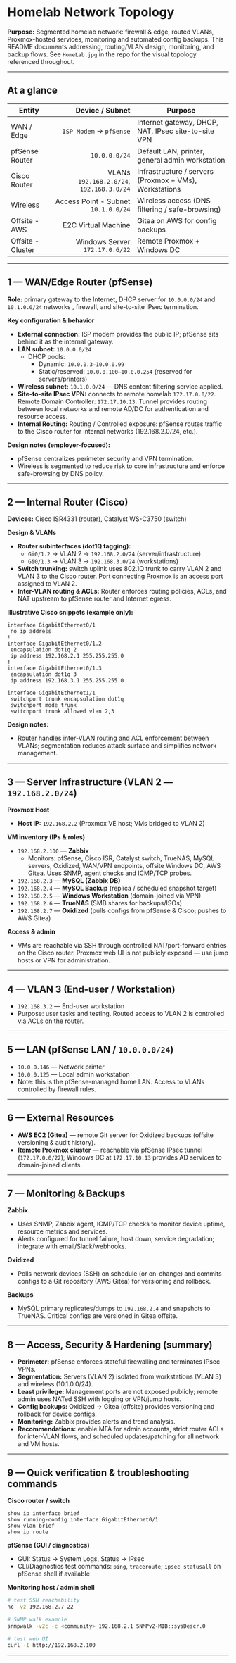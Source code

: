 # Homelab Network Topology

**Purpose:** Segmented homelab network: firewall & edge, routed VLANs, Proxmox-hosted services, monitoring and automated config backups. This README documents addressing, routing/VLAN design, monitoring, and backup flows. See `HomeLab.jpg` in the repo for the visual topology referenced throughout.

---

## At a glance

| Entity | Device / Subnet | Purpose |
|---|---:|---|
| WAN / Edge | `ISP Modem` → `pfSense` | Internet gateway, DHCP, NAT, IPsec site-to-site VPN |
| pfSense Router | `10.0.0.0/24` | Default LAN, printer, general admin workstation |
| Cisco Router | VLANs `192.168.2.0/24`, `192.168.3.0/24` | Infrastructure / servers (Proxmox + VMs), Workstations |
| Wireless | Access Point - Subnet `10.1.0.0/24` | Wireless access (DNS filtering / safe-browsing) |
| Offsite - AWS | E2C Virtual Machine | Gitea on AWS for config backups |
| Offsite - Cluster| Windows Server `172.17.0.6/22`| Remote Proxmox + Windows DC |

---

## 1 — WAN/Edge Router (pfSense)

**Role:** primary gateway to the Internet, DHCP server for `10.0.0.0/24` and `10.1.0.0/24` networks , firewall, and site-to-site IPsec termination.

**Key configuration & behavior**
- **External connection:** ISP modem provides the public IP; pfSense sits behind it as the internal gateway.
- **LAN subnet:** `10.0.0.0/24`
  - DHCP pools:
    - Dynamic: `10.0.0.3–10.0.0.99`
    - Static/reserved: `10.0.0.100–10.0.0.254` (reserved for servers/printers)
- **Wireless subnet:** `10.1.0.0/24` — DNS content filtering service applied.
- **Site-to-site IPsec VPN:** connects to remote homelab `172.17.0.0/22`. Remote Domain Controller: `172.17.10.13`. Tunnel provides routing between local networks and remote AD/DC for authentication and resource access.
- **Internal Routing:** Routing / Controlled exposure: pfSense routes traffic to the Cisco router for internal networks (192.168.2.0/24, etc.).

**Design notes (employer-focused):**
- pfSense centralizes perimeter security and VPN termination.
- Wireless is segmented to reduce risk to core infrastructure and enforce safe-browsing by DNS policy.

---

## 2 — Internal Router (Cisco)

**Devices:** Cisco ISR4331 (router), Catalyst WS-C3750 (switch)

**Design & VLANs**
- **Router subinterfaces (dot1Q tagging):**
  - `Gi0/1.2` → VLAN 2 → `192.168.2.0/24` (server/infrastructure)
  - `Gi0/1.3` → VLAN 3 → `192.168.3.0/24` (workstations)
- **Switch trunking:** switch uplink uses 802.1Q trunk to carry VLAN 2 and VLAN 3 to the Cisco router. Port connecting Proxmox is an access port assigned to VLAN 2.
- **Inter-VLAN routing & ACLs:** Router enforces routing policies, ACLs, and NAT upstream to pfSense router and Internet egress.

**Illustrative Cisco snippets (example only):**
```text
interface GigabitEthernet0/1
 no ip address
!
interface GigabitEthernet0/1.2
 encapsulation dot1q 2
 ip address 192.168.2.1 255.255.255.0
!
interface GigabitEthernet0/1.3
 encapsulation dot1q 3
 ip address 192.168.3.1 255.255.255.0
```
```text
interface GigabitEthernet1/1
 switchport trunk encapsulation dot1q
 switchport mode trunk
 switchport trunk allowed vlan 2,3
```

**Design notes:**
- Router handles inter-VLAN routing and ACL enforcement between VLANs; segmentation reduces attack surface and simplifies network management.

---

## 3 — Server Infrastructure (VLAN 2 — `192.168.2.0/24`)

**Proxmox Host**
- **Host IP:** `192.168.2.2` (Proxmox VE host; VMs bridged to VLAN 2)

**VM inventory (IPs & roles)**
- `192.168.2.100` — **Zabbix**  
  - Monitors: pfSense, Cisco ISR, Catalyst switch, TrueNAS, MySQL servers, Oxidized, WAN/VPN endpoints, offsite Windows DC, AWS Gitea. Uses SNMP, agent checks and ICMP/TCP probes.
- `192.168.2.3` — **MySQL (Zabbix DB)**  
- `192.168.2.4` — **MySQL Backup** (replica / scheduled snapshot target)  
- `192.168.2.5` — **Windows Workstation** (domain-joined via VPN)  
- `192.168.2.6` — **TrueNAS** (SMB shares for backups/ISOs)  
- `192.168.2.7` — **Oxidized** (pulls configs from pfSense & Cisco; pushes to AWS Gitea)

**Access & admin**
- VMs are reachable via SSH through controlled NAT/port-forward entries on the Cisco router. Proxmox web UI is not publicly exposed — use jump hosts or VPN for administration.

---

## 4 — VLAN 3 (End-user / Workstation)

- `192.168.3.2` — End-user workstation
- Purpose: user tasks and testing. Routed access to VLAN 2 is controlled via ACLs on the router.

---

## 5 — LAN (pfSense LAN / `10.0.0.0/24`)

- `10.0.0.146` — Network printer
- `10.0.0.125` — Local admin workstation
- Note: this is the pfSense-managed home LAN. Access to VLANs controlled by firewall rules.

---

## 6 — External Resources

- **AWS EC2 (Gitea)** — remote Git server for Oxidized backups (offsite versioning & audit history).
- **Remote Proxmox cluster** — reachable via pfSense IPsec tunnel (`172.17.0.0/22`); Windows DC at `172.17.10.13` provides AD services to domain-joined clients.

---

## 7 — Monitoring & Backups

**Zabbix**
- Uses SNMP, Zabbix agent, ICMP/TCP checks to monitor device uptime, resource metrics and services.
- Alerts configured for tunnel failure, host down, service degradation; integrate with email/Slack/webhooks.

**Oxidized**
- Polls network devices (SSH) on schedule (or on-change) and commits configs to a Git repository (AWS Gitea) for versioning and rollback.

**Backups**
- MySQL primary replicates/dumps to `192.168.2.4` and snapshots to TrueNAS. Critical configs are versioned in Gitea offsite.

---

## 8 — Access, Security & Hardening (summary)

- **Perimeter:** pfSense enforces stateful firewalling and terminates IPsec VPNs.
- **Segmentation:** Servers (VLAN 2) isolated from workstations (VLAN 3) and wireless (10.1.0.0/24).
- **Least privilege:** Management ports are not exposed publicly; remote admin uses NATed SSH with logging or VPN/jump hosts.
- **Config backups:** Oxidized → Gitea (offsite) provides versioning and rollback for device configs.
- **Monitoring:** Zabbix provides alerts and trend analysis.
- **Recommendations:** enable MFA for admin accounts, strict router ACLs for inter-VLAN flows, and scheduled updates/patching for all network and VM hosts.

---

## 9 — Quick verification & troubleshooting commands

**Cisco router / switch**
```text
show ip interface brief
show running-config interface GigabitEthernet0/1
show vlan brief
show ip route
```

**pfSense (GUI / diagnostics)**
- GUI: Status → System Logs, Status → IPsec
- CLI/Diagnostics test commands: `ping`, `traceroute`; `ipsec statusall` on pfSense shell if available

**Monitoring host / admin shell**
```bash
# test SSH reachability
nc -vz 192.168.2.7 22

# SNMP walk example
snmpwalk -v2c -c <community> 192.168.2.1 SNMPv2-MIB::sysDescr.0

# test web UI
curl -I http://192.168.2.100
```

---
